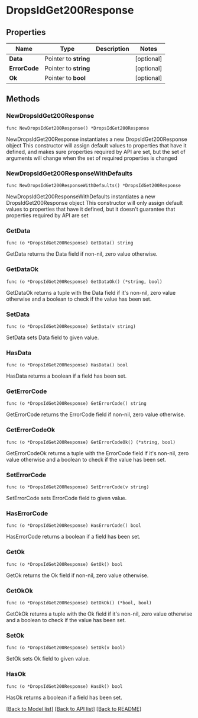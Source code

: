 # DropsIdGet200Response

## Properties

Name | Type | Description | Notes
------------ | ------------- | ------------- | -------------
**Data** | Pointer to **string** |  | [optional] 
**ErrorCode** | Pointer to **string** |  | [optional] 
**Ok** | Pointer to **bool** |  | [optional] 

## Methods

### NewDropsIdGet200Response

`func NewDropsIdGet200Response() *DropsIdGet200Response`

NewDropsIdGet200Response instantiates a new DropsIdGet200Response object
This constructor will assign default values to properties that have it defined,
and makes sure properties required by API are set, but the set of arguments
will change when the set of required properties is changed

### NewDropsIdGet200ResponseWithDefaults

`func NewDropsIdGet200ResponseWithDefaults() *DropsIdGet200Response`

NewDropsIdGet200ResponseWithDefaults instantiates a new DropsIdGet200Response object
This constructor will only assign default values to properties that have it defined,
but it doesn't guarantee that properties required by API are set

### GetData

`func (o *DropsIdGet200Response) GetData() string`

GetData returns the Data field if non-nil, zero value otherwise.

### GetDataOk

`func (o *DropsIdGet200Response) GetDataOk() (*string, bool)`

GetDataOk returns a tuple with the Data field if it's non-nil, zero value otherwise
and a boolean to check if the value has been set.

### SetData

`func (o *DropsIdGet200Response) SetData(v string)`

SetData sets Data field to given value.

### HasData

`func (o *DropsIdGet200Response) HasData() bool`

HasData returns a boolean if a field has been set.

### GetErrorCode

`func (o *DropsIdGet200Response) GetErrorCode() string`

GetErrorCode returns the ErrorCode field if non-nil, zero value otherwise.

### GetErrorCodeOk

`func (o *DropsIdGet200Response) GetErrorCodeOk() (*string, bool)`

GetErrorCodeOk returns a tuple with the ErrorCode field if it's non-nil, zero value otherwise
and a boolean to check if the value has been set.

### SetErrorCode

`func (o *DropsIdGet200Response) SetErrorCode(v string)`

SetErrorCode sets ErrorCode field to given value.

### HasErrorCode

`func (o *DropsIdGet200Response) HasErrorCode() bool`

HasErrorCode returns a boolean if a field has been set.

### GetOk

`func (o *DropsIdGet200Response) GetOk() bool`

GetOk returns the Ok field if non-nil, zero value otherwise.

### GetOkOk

`func (o *DropsIdGet200Response) GetOkOk() (*bool, bool)`

GetOkOk returns a tuple with the Ok field if it's non-nil, zero value otherwise
and a boolean to check if the value has been set.

### SetOk

`func (o *DropsIdGet200Response) SetOk(v bool)`

SetOk sets Ok field to given value.

### HasOk

`func (o *DropsIdGet200Response) HasOk() bool`

HasOk returns a boolean if a field has been set.


[[Back to Model list]](../README.md#documentation-for-models) [[Back to API list]](../README.md#documentation-for-api-endpoints) [[Back to README]](../README.md)


